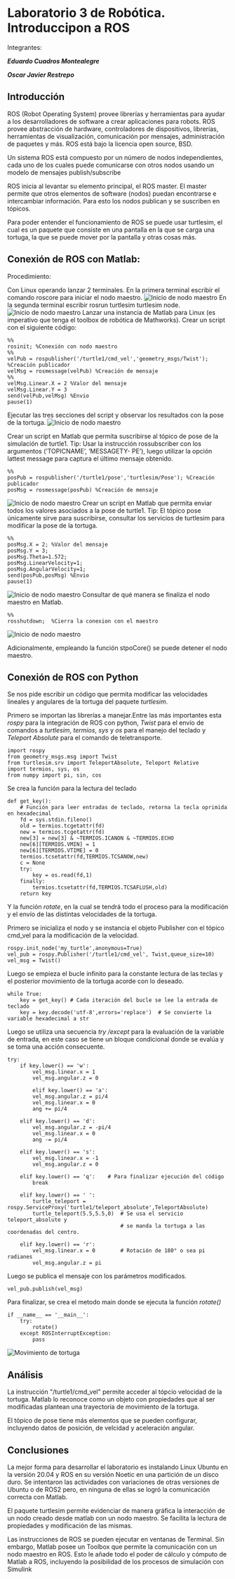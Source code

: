 # Laboratorio 3 de Robótica. Introduccipon a ROS
Integrantes:

***Eduardo Cuadros Montealegre***

***Oscar Javier Restrepo***

## Introducción
ROS (Robot Operating System) provee librerías y herramientas para ayudar a los desarrolladores de software a crear aplicaciones para robots. ROS provee abstracción de hardware, controladores de dispositivos, librerías, herramientas de visualización, comunicación por mensajes, administración de paquetes y más. ROS está bajo la licencia open source, BSD.

Un sistema ROS está compuesto por un número de nodos independientes, cada uno de los cuales puede comunicarse con otros nodos usando un modelo de mensajes
publish/subscribe

ROS inicia al levantar su elemento principal, el ROS master. El master permite que otros elementos de software (nodos) puedan encontrarse e intercambiar información. Para esto los nodos publican y se suscriben en tópicos.

Para poder entender el funcionamiento de ROS se puede usar turtlesim, el cual es un paquete que consiste en una pantalla en la que se carga una tortuga, la que se puede mover por la pantalla y otras cosas más.


## Conexión de ROS con Matlab:
Procedimiento:

Con Linux operando lanzar 2 terminales. En la primera terminal escribir el comando roscore para iniciar el nodo maestro.
![Inicio de nodo maestro](https://github.com/EdoCuadros/Lab3/blob/main/Imágenes/Ros1.png)
En la segunda terminal escribir rosrun turtlesim turtlesim node.
![Inicio de nodo maestro](https://github.com/EdoCuadros/Lab3/blob/main/Imágenes/Ros2.png)
Lanzar una instancia de Matlab para Linux (es imperativo que tenga el toolbox de robótica de Mathworks).
Crear un script con el siguiente código:
```
%%
rosinit; %Conexión con nodo maestro
%%
velPub = rospublisher('/turtle1/cmd_vel','geometry_msgs/Twist'); %Creación publicador
velMsg = rosmessage(velPub) %Creación de mensaje
%%
velMsg.Linear.X = 2 %Valor del mensaje
velMsg.Linear.Y = 3
send(velPub,velMsg) %Envio
pause(1)
```
Ejecutar las tres secciones del script y observar los resultados con la pose de la tortuga.
![Inicio de nodo maestro](https://github.com/EdoCuadros/Lab3/blob/main/Imágenes/Ros3.png)

Crear un script en Matlab que permita suscribirse al tópico de pose de la simulación de turtle1. Tip: Usar la instrucción rossubscriber con los argumentos (’TOPICNAME’, ’MESSAGETY- PE’), luego utilizar la opción lattest message para captura el último mensaje obtenido.
```
%%
posPub = rospublisher('/turtle1/pose','turtlesim/Pose'); %Creación publicador
posMsg = rosmessage(posPub) %Creación de mensaje
```
![Inicio de nodo maestro](https://github.com/EdoCuadros/Lab3/blob/main/Imágenes/Ros4.png)
Crear un script en Matlab que permita enviar todos los valores asociados a la pose de turtle1. Tip: El tópico pose únicamente sirve para suscribirse, consultar los servicios de turtlesim para modificar la pose de la tortuga.
```
%%
posMsg.X = 2; %Valor del mensaje
posMsg.Y = 3;
posMsg.Theta=1.572;
posMsg.LinearVelocity=1;
posMsg.AngularVelocity=1;
send(posPub,posMsg) %Envio
pause(1)
```
![Inicio de nodo maestro](https://github.com/EdoCuadros/Lab3/blob/main/Imágenes/Ros5.png)
Consultar de qué manera se finaliza el nodo maestro en Matlab.
```
%% 
rosshutdown;  %Cierra la conexion con el maestro

```
![Inicio de nodo maestro](https://github.com/EdoCuadros/Lab3/blob/main/Imágenes/Ros6.png)

Adicionalmente, empleando la función stpoCore() se puede detener el nodo maestro.

## Conexión de ROS con Python

Se nos pide escribir un código que permita modificar las velocidades lineales y angulares de la tortuga del paquete *turtlesim*. 

Primero se importan las librerías a manejar.Entre las más importantes esta *rospy* para la integración de ROS con python, *Twist* para el envío de comandos a *turtlesim*, *termios*, *sys* y *os* para el manejo del teclado y *Teleport Absolute* para el comando de teletransporte. 

```
import rospy  
from geometry_msgs.msg import Twist
from turtlesim.srv import TeleportAbsolute, Teleport Relative
import termios, sys, os
from numpy import pi, sin, cos
```

Se crea la función para la lectura del teclado

```
def get_key():
    # Función para leer entradas de teclado, retorna la tecla oprimida en hexadecimal
    fd = sys.stdin.fileno()
    old = termios.tcgetattr(fd)
    new = termios.tcgetattr(fd)
    new[3] = new[3] & ~TERMIOS.ICANON & ~TERMIOS.ECHO
    new[6][TERMIOS.VMIN] = 1
    new[6][TERMIOS.VTIME] = 0
    termios.tcsetattr(fd,TERMIOS.TCSANOW,new)
    c = None
    try:
        key = os.read(fd,1)
    finally:
        termios.tcsetattr(fd,TERMIOS.TCSAFLUSH,old)
    return key
```

Y la función *rotate*, en la cual se tendrá todo el proceso para la modificación y el envío de las distintas velocidades de la tortuga.

Primero se  inicializa el nodo y se instancia el objeto Publisher con el tópico cmd_vel para la modificación de la velocidad.

```
rospy.init_node('my_turtle',anonymous=True) 
vel_pub = rospy.Publisher('/turtle1/cmd_vel', Twist,queue_size=10)
vel_msg = Twist()
```
Luego se empieza el bucle infinito para la constante lectura de las teclas y el posterior movimiento de la tortuga acorde con lo deseado.

```
while True:
    key = get_key() # Cada iteración del bucle se lee la entrada de teclado
    key = key.decode('utf-8',errors='replace')  # Se convierte la variable hexadecimal a str
```

Luego se utiliza una secuencia *try /except* para la evaluación de la variable de entrada, en este caso se tiene un bloque condicional donde se evalúa y se toma una acción consecuente.

```
try:  
    if key.lower() == 'w':
        vel_msg.linear.x = 1
        vel_msg.angular.z = 0

        elif key.lower() == 'a':
        vel_msg.angular.z = pi/4
        vel_msg.linear.x = 0
        ang += pi/4

    elif key.lower() == 'd':
        vel_msg.angular.z = -pi/4
        vel_msg.linear.x = 0
        ang -= pi/4

    elif key.lower() == 's':     
        vel_msg.linear.x = -1
        vel_msg.angular.z = 0

    elif key.lower() == 'q':    # Para finalizar ejecución del código
        break

    elif key.lower() == ' ':
        turtle_teleport = rospy.ServiceProxy('turtle1/teleport_absolute',TeleportAbsolute)
        turtle_teleport(5.5,5.5,0)  # Se usa el servicio teleport_absolute y
                                    # se manda la tortuga a las coordenadas del centro.

    elif key.lower() == 'r':
        vel_msg.linear.x = 0        # Rotación de 180° o sea pi radianes
        vel_msg.angular.z = pi
```

Luego se publica el mensaje con los parámetros modificados.


```
vel_pub.publish(vel_msg)
```

Para finalizar, se crea el metodo main donde se ejecuta la función *rotate()*

```
if __name__ == '__main__':
    try:
        rotate()
    except ROSInterruptException:
        pass     
```
![Movimiento de tortuga](https://github.com/EdoCuadros/Lab3/blob/main/Imágenes/turtlesim1.png)
## Análisis
La instrucción "/turtle1/cmd_vel" permite acceder al tópcio velocidad de la tortuga. Matlab lo reconoce como un objeto con propiedades que al ser modificadas plantean una trayectoria de movimiento de la tortuga.

El tópico de pose tiene más elementos que se pueden configurar, incluyendo datos de posición, de velcidad y aceleración angular.

## Conclusiones
La mejor forma para desarrollar el laboratorio es instalando Linux Ubuntu en la versión 20.04 y ROS en su versión Noetic en una partición de un disco duro. Se intentaron las actividades con variaciones de otras versiones de Ubuntu o de ROS2 pero, en ninguna de ellas se logró la comunicación correcta con Matlab.

El paquete turtlesim permite evidenciar de manera gráfica la interacción de un nodo creado desde matlab con un nodo maestro. Se facilita la lectura de propiedades y modificación de las mismas.

Las instrucciones de ROS se pueden ejecutar en ventanas de Terminal. Sin embargo, Matlab posee un Toolbox que permite la comunicación con un nodo maestro en ROS. Esto le añade todo el poder de cálculo y cómputo de Matlab a ROS, incluyendo la posibilidad de los procesos de simulación con Simulink
